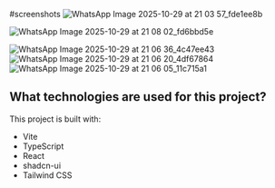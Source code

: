 #screenshots
![WhatsApp Image 2025-10-29 at 21 03 57_fde1ee8b](https://github.com/user-attachments/assets/20efcecb-c957-4365-a112-35dd121770f5)

![WhatsApp Image 2025-10-29 at 21 08 02_fd6bbd5e](https://github.com/user-attachments/assets/687dbe4d-2163-4434-9d84-617acd1b0a48)



![WhatsApp Image 2025-10-29 at 21 06 36_4c47ee43](https://github.com/user-attachments/assets/7d3998c8-77d8-43d9-81e2-81b62ae3aef8)
![WhatsApp Image 2025-10-29 at 21 06 20_4df67864](https://github.com/user-attachments/assets/30bbf20d-efe0-4e52-b1f5-2b540a52710f)
![WhatsApp Image 2025-10-29 at 21 06 05_11c715a1](https://github.com/user-attachments/assets/b9e214e6-e125-4773-adab-159e6cd463d4)




## What technologies are used for this project?

This project is built with:

- Vite
- TypeScript
- React
- shadcn-ui
- Tailwind CSS


